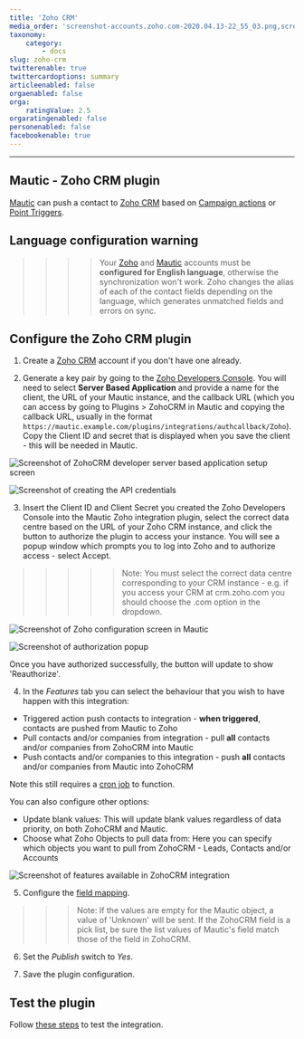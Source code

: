 ```yaml
---
title: 'Zoho CRM'
media_order: 'screenshot-accounts.zoho.com-2020.04.13-22_55_03.png,screenshot-local.mauticautomatedtests-2020.04.13-23_01_11.png,screenshot-accounts.zoho.com-2020.04.13-22_59_32.png,screenshot-local.mauticautomatedtests-2020.04.13-23_09_01.png'
taxonomy:
    category:
        - docs
slug: zoho-crm
twitterenable: true
twittercardoptions: summary
articleenabled: false
orgaenabled: false
orga:
    ratingValue: 2.5
orgaratingenabled: false
personenabled: false
facebookenable: true
---
```


-----------

## Mautic - Zoho CRM plugin

[Mautic][mautic] can push a contact to [Zoho CRM][zoho-crm] based on [Campaign actions][campaigns] or [Point Triggers][points].

## Language configuration warning

>>>>Your [Zoho][zoho-crm] and [Mautic][mautic] accounts must be **configured for English language**, otherwise the synchronization won't work. Zoho changes the alias of each of the contact fields depending on the language, which generates unmatched fields and errors on sync.

## Configure the Zoho CRM plugin

1. Create a [Zoho CRM][zoho-crm] account if you don't have one already.  

2. Generate a key pair by going to the [Zoho Developers Console][zoho-dev-console].  You will need to select **Server Based Application** and provide a name for the client, the URL of your Mautic instance, and the callback URL (which you can access by going to Plugins > ZohoCRM in Mautic and copying the callback URL, usually in the format `https://mautic.example.com/plugins/integrations/authcallback/Zoho`).  Copy the Client ID and secret that is displayed when you save the client - this will be needed in Mautic.

![Screenshot of ZohoCRM developer server based application setup screen](zoho-server-based-applications.png)

![Screenshot of creating the API credentials](zoho-create-api-creds.png)

3. Insert the Client ID and Client Secret you created the Zoho Developers Console into the Mautic Zoho integration plugin, select the correct data centre based on the URL of your Zoho CRM instance, and click the button to authorize the plugin to access your instance.  You will see a popup window which prompts you to log into Zoho and to authorize access - select Accept.

>>>>> Note: You must select the correct data centre corresponding to your CRM instance - e.g. if you access your CRM at crm.zoho.com you should choose the .com option in the dropdown.

![Screenshot of Zoho configuration screen in Mautic](screenshot-local.mauticautomatedtests-2020.04.13-23_01_11.png)

![Screenshot of authorization popup](zoho-authorize-application.png)

Once you have authorized successfully, the button will update to show 'Reauthorize'.

4. In the _Features_ tab you can select the behaviour that you wish to have happen with this integration:

* Triggered action push contacts to integration - **when triggered**, contacts are pushed from Mautic to Zoho
* Pull contacts and/or companies from integration - pull **all** contacts and/or companies from ZohoCRM into Mautic
* Push contacts and/or companies to this integration - push **all** contacts and/or companies from Mautic into ZohoCRM

Note this still requires a [cron job][cron-job] to function.

You can also configure other options:

* Update blank values:
 This will update blank values regardless of data priority, on both ZohoCRM and Mautic.
* Choose what Zoho Objects to pull data from:
 Here you can specify which objects you want to pull from ZohoCRM - Leads, Contacts and/or Accounts

![Screenshot of features available in ZohoCRM integration](screenshot-local.mauticautomatedtests-2020.04.13-23_09_01.png)

5. Configure the [field mapping][field-mapping].  

>>> Note: If the values are empty for the Mautic object, a value of 'Unknown' will be sent. If the ZohoCRM field is a pick list, be sure the list values of Mautic's field match those of the field in ZohoCRM.

6. Set the *Publish* switch to *Yes*. 

7. Save the plugin configuration.

## Test the plugin

Follow [these steps][testing] to test the integration.

[campaigns]: </campaigns/campaign-events>
[zoho-crm]: <https://www.zoho.com/crm/>
[zoho-2fa]: <https://www.zoho.com/mail/help/adminconsole/two-factor-authentication.html#alink5>
[zoho-api-docs]: <https://www.zoho.com/crm/developer/docs/api/whats-new.html>
[zoho-dev-console]: <https://api-console.zoho.eu/>
[cron-job]: </setup/cron-jobs>
[mautic]: <https://mautic.org>
[field-mapping]: </plugins/plugin-resources/field-mapping>
[testing]: </plugins/plugin-resources/testing-integrations>
[points]: </points>
